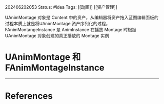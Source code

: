 202406202053
Status: #idea
Tags: [[动画]] [[资产管理]]

UAnimMontage 对象是 Content 中的资产，从编辑器将资产拖入蓝图编辑面板的过程本质上就是将UAnimMontage 资产序列化的过程，FAnimMontangeInstance 是 AnimInstance 在播放 Montage 时根据 UAnimMontage 对象创建的真正播放的 Montage 实例
# UAnimMontage 和 FAnimMontageInstance

---
# References